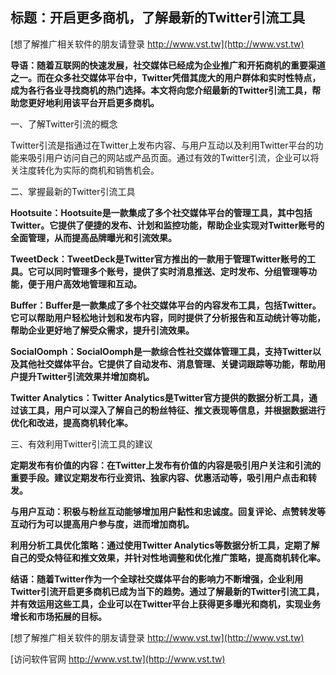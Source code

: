 ## **标题：开启更多商机，了解最新的Twitter引流工具**

[想了解推广相关软件的朋友请登录 http://www.vst.tw](http://www.vst.tw)

**导语：随着互联网的快速发展，社交媒体已经成为企业推广和开拓商机的重要渠道之一。而在众多社交媒体平台中，Twitter凭借其庞大的用户群体和实时性特点，成为各行各业寻找商机的热门选择。本文将向您介绍最新的Twitter引流工具，帮助您更好地利用该平台开启更多商机。**

一、了解Twitter引流的概念

Twitter引流是指通过在Twitter上发布内容、与用户互动以及利用Twitter平台的功能来吸引用户访问自己的网站或产品页面。通过有效的Twitter引流，企业可以将关注度转化为实际的商机和销售机会。

二、掌握最新的Twitter引流工具

**Hootsuite：Hootsuite是一款集成了多个社交媒体平台的管理工具，其中包括Twitter。它提供了便捷的发布、计划和监控功能，帮助企业实现对Twitter账号的全面管理，从而提高品牌曝光和引流效果。**

**TweetDeck：TweetDeck是Twitter官方推出的一款用于管理Twitter账号的工具。它可以同时管理多个账号，提供了实时消息推送、定时发布、分组管理等功能，便于用户高效地管理和互动。**

**Buffer：Buffer是一款集成了多个社交媒体平台的内容发布工具，包括Twitter。它可以帮助用户轻松地计划和发布内容，同时提供了分析报告和互动统计等功能，帮助企业更好地了解受众需求，提升引流效果。**

**SocialOomph：SocialOomph是一款综合性社交媒体管理工具，支持Twitter以及其他社交媒体平台。它提供了自动发布、消息管理、关键词跟踪等功能，帮助用户提升Twitter引流效果并增加商机。**

**Twitter Analytics：Twitter Analytics是Twitter官方提供的数据分析工具，通过该工具，用户可以深入了解自己的粉丝特征、推文表现等信息，并根据数据进行优化和改进，提高商机转化率。**

三、有效利用Twitter引流工具的建议

**定期发布有价值的内容：在Twitter上发布有价值的内容是吸引用户关注和引流的重要手段。建议定期发布行业资讯、独家内容、优惠活动等，吸引用户点击和转发。**

**与用户互动：积极与粉丝互动能够增加用户黏性和忠诚度。回复评论、点赞转发等互动行为可以提高用户参与度，进而增加商机。**

**利用分析工具优化策略：通过使用Twitter Analytics等数据分析工具，定期了解自己的受众特征和推文效果，并针对性地调整和优化推广策略，提高商机转化率。**

**结语：随着Twitter作为一个全球社交媒体平台的影响力不断增强，企业利用Twitter引流开启更多商机已成为当下的趋势。通过了解最新的Twitter引流工具，并有效运用这些工具，企业可以在Twitter平台上获得更多曝光和商机，实现业务增长和市场拓展的目标。**

[想了解推广相关软件的朋友请登录 http://www.vst.tw](http://www.vst.tw)


[访问软件官网 http://www.vst.tw](http://www.vst.tw)
